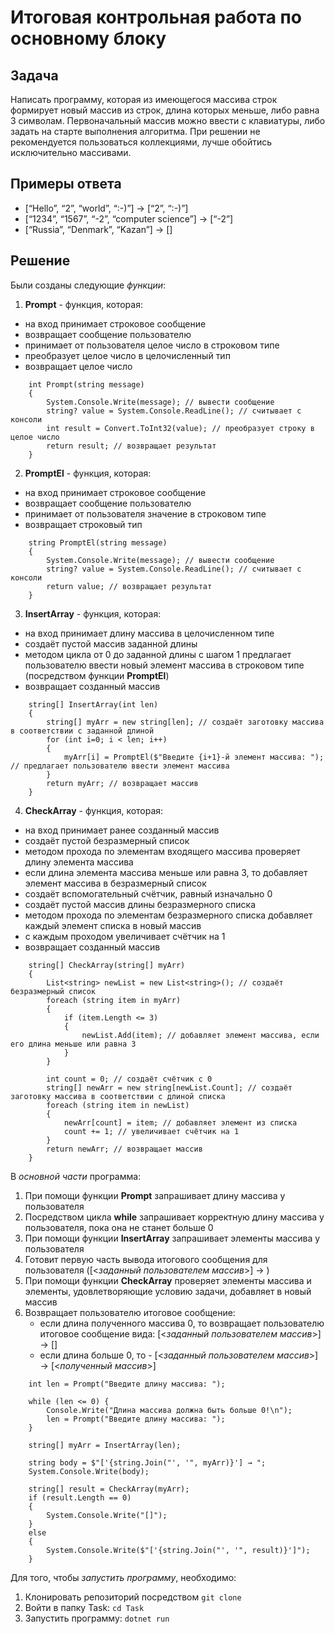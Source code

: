 # Итоговая контрольная работа по основному блоку

## Задача

Написать программу, которая из имеющегося массива строк формирует новый массив из строк, длина которых меньше, либо равна 3 символам. Первоначальный массив можно ввести с клавиатуры, либо задать на старте выполнения алгоритма. При решении не рекомендуется пользоваться коллекциями, лучше обойтись исключительно массивами.

## Примеры ответа

* [“Hello”, “2”, “world”, “:-)”] → [“2”, “:-)”]
* [“1234”, “1567”, “-2”, “computer science”] → [“-2”]
* [“Russia”, “Denmark”, “Kazan”] → []

## Решение

Были созданы следующие *функции*:

1. **Prompt** - функция, которая:

* на вход принимает строковое сообщение
* возвращает сообщение пользователю
* принимает от пользователя целое число в строковом типе
* преобразует целое число в целочисленный тип
* возвращает целое число

```
    int Prompt(string message)
    {
        System.Console.Write(message); // вывести сообщение
        string? value = System.Console.ReadLine(); // считывает с консоли
        int result = Convert.ToInt32(value); // преобразует строку в целое число
        return result; // возвращает результат
    }
```

2. **PromptEl** - функция, которая:

* на вход принимает строковое сообщение
* возвращает сообщение пользователю
* принимает от пользователя значение в строковом типе
* возвращает строковый тип

```
    string PromptEl(string message)
    {
        System.Console.Write(message); // вывести сообщение
        string? value = System.Console.ReadLine(); // считывает с консоли
        return value; // возвращает результат
    }
```

3. **InsertArray** - функция, которая:

* на вход принимает длину массива в целочисленном типе
* создаёт пустой массив заданной длины
* методом цикла от 0 до заданной длины с шагом 1 предлагает пользователю ввести новый элемент массива в строковом типе 
  (посредством функции **PromptEl**)
* возвращает созданный массив

```
    string[] InsertArray(int len)
    {
        string[] myArr = new string[len]; // создаёт заготовку массива в соответствии с заданной длиной
        for (int i=0; i < len; i++) 
        {
            myArr[i] = PromptEl($"Введите {i+1}-й элемент массива: "); // предлагает пользователю ввести элемент массива
        }
        return myArr; // возвращает массив
    }
```

4. **CheckArray** - функция, которая:

* на вход принимает ранее созданный массив
* создаёт пустой безразмерный список
* методом прохода по элементам входящего массива проверяет длину элемента массива
* если длина элемента массива меньше или равна 3, то добавляет элемент массива в безразмерный список
* создаёт вспомогательный счётчик, равный изначально 0 
* создаёт пустой массив длины безразмерного списка
* методом прохода по элементам безразмерного списка добавляет каждый элемент списка в новый массив
* с каждым проходом увеличивает счётчик на 1
* возвращает созданный массив

```
    string[] CheckArray(string[] myArr)
    {
        List<string> newList = new List<string>(); // создаёт безразмерный список
        foreach (string item in myArr) 
        {
            if (item.Length <= 3)
            {
                newList.Add(item); // добавляет элемент массива, если его длина меньше или равна 3
            }
        }

        int count = 0; // создаёт счётчик с 0
        string[] newArr = new string[newList.Count]; // создаёт заготовку массива в соответствии с длиной списка
        foreach (string item in newList) 
        {
            newArr[count] = item; // добавляет элемент из списка
            count += 1; // увеличивает счётчик на 1
        }
        return newArr; // возвращает массив
    }
```

В *основной части* программа:

1. При помощи функции **Prompt** запрашивает длину массива у пользователя
2. Посредством цикла **while** запрашивает корректную длину массива у пользователя, пока она не станет больше 0
3. При помощи функции **InsertArray** запрашивает элементы массива у пользователя
4. Готовит первую часть вывода итогового сообщения для пользователя ([<*заданный пользователем массив*>] → )
5. При помощи функции **CheckArray** проверяет элементы массива и элементы, удовлетворяющие условию задачи, добавляет в новый массив
6. Возвращает пользователю итоговое сообщение:
    * если длина полученного массива 0, то возвращает пользователю итоговое сообщение вида: [<*заданный пользователем массив*>] → []
    * если длина больше 0, то - [<*заданный пользователем массив*>] → [<*полученный массив*>]

```
    int len = Prompt("Введите длину массива: ");

    while (len <= 0) {
        Console.Write("Длина массива должна быть больше 0!\n");
        len = Prompt("Введите длину массива: ");
    }

    string[] myArr = InsertArray(len);

    string body = $"['{string.Join("', '", myArr)}'] → ";
    System.Console.Write(body);

    string[] result = CheckArray(myArr);
    if (result.Length == 0) 
    {
        System.Console.Write("[]");
    }
    else 
    {
        System.Console.Write($"['{string.Join("', '", result)}']");
    }
```

Для того, чтобы *запустить программу*, необходимо:

1. Клонировать репозиторий посредством `git clone`
2. Войти в папку Task: `cd Task`
3. Запустить программу: `dotnet run`
